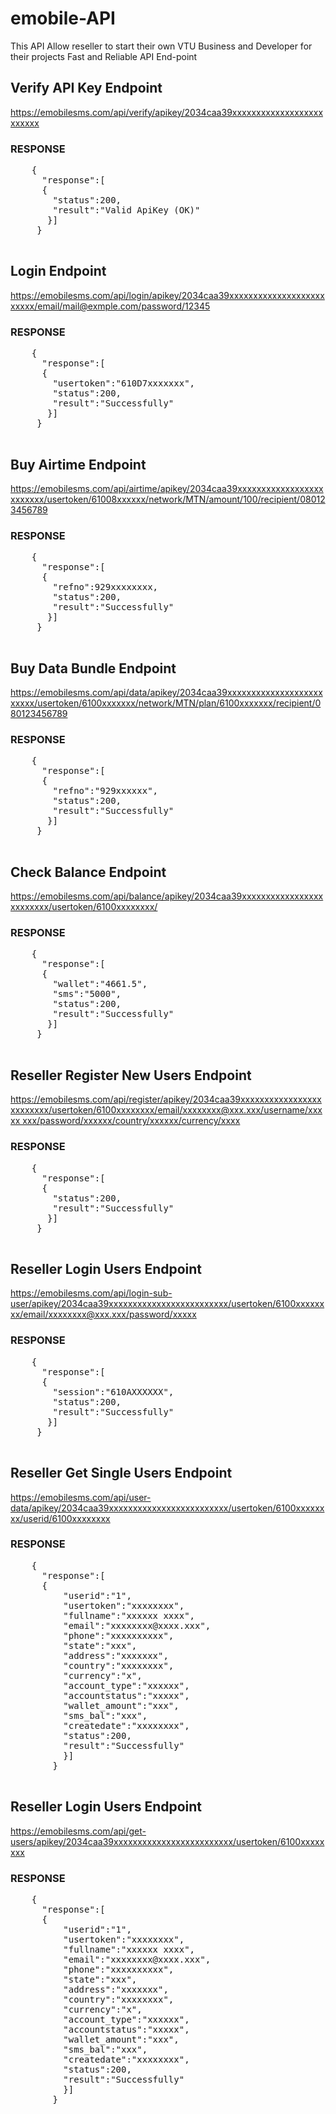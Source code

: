 # emobile-API
This API Allow reseller to start their own VTU Business and Developer for their projects  Fast and Reliable API End-point

  <h2>Verify API Key Endpoint</h2>
    <a href="https://emobilesms.com/api/verify/apikey/2034caa39xxxxxxxxxxxxxxxxxxxxxxxxx">
        https://emobilesms.com/api/verify/apikey/2034caa39xxxxxxxxxxxxxxxxxxxxxxxxx
    </a>

  <h3>RESPONSE</h3>
  <pre>
    {
      "response":[
      {
        "status":200,
        "result":"Valid ApiKey (OK)"
       }]
     }
  </pre>


<h2>Login Endpoint</h2>
<a href="https://emobilesms.com/api/login/apikey/2034caa39xxxxxxxxxxxxxxxxxxxxxxxxx/email/mail@exmple.com/password/12345">
  https://emobilesms.com/api/login/apikey/2034caa39xxxxxxxxxxxxxxxxxxxxxxxxx/email/mail@exmple.com/password/12345
</a>

  <h3>RESPONSE</h3>
  <pre>
    {
      "response":[
      {
        "usertoken":"610D7xxxxxxx",
        "status":200,
        "result":"Successfully"
       }]
     }
  </pre>
  

<h2>Buy Airtime Endpoint</h2>
<a href="https://emobilesms.com/api/airtime/apikey/2034caa39xxxxxxxxxxxxxxxxxxxxxxxxx/usertoken/61008xxxxxx/network/MTN/amount/100/recipient/080123456789">
  https://emobilesms.com/api/airtime/apikey/2034caa39xxxxxxxxxxxxxxxxxxxxxxxxx/usertoken/61008xxxxxx/network/MTN/amount/100/recipient/080123456789
</a>

  <h3>RESPONSE</h3>
  <pre>
    {
      "response":[
      {
        "refno":929xxxxxxxx,
        "status":200,
        "result":"Successfully"
       }]
     }
  </pre>
  
  <h2>Buy Data Bundle Endpoint</h2>
  <a href="https://emobilesms.com/api/data/apikey/2034caa39xxxxxxxxxxxxxxxxxxxxxxxxx/usertoken/6100xxxxxxx/network/MTN/plan/6100xxxxxxx/recipient/080123456789">
    https://emobilesms.com/api/data/apikey/2034caa39xxxxxxxxxxxxxxxxxxxxxxxxx/usertoken/6100xxxxxxx/network/MTN/plan/6100xxxxxxx/recipient/080123456789
  </a>
  
  <h3>RESPONSE</h3>
  <pre>
    {
      "response":[
      {
        "refno":"929xxxxxx",
        "status":200,
        "result":"Successfully"
       }]
     }
  </pre>
  
   <h2>Check Balance Endpoint</h2>
  <a href="https://emobilesms.com/api/balance/apikey/2034caa39xxxxxxxxxxxxxxxxxxxxxxxxx/usertoken/6100xxxxxxxx/">
    https://emobilesms.com/api/balance/apikey/2034caa39xxxxxxxxxxxxxxxxxxxxxxxxx/usertoken/6100xxxxxxxx/
  </a>
  
  <h3>RESPONSE</h3>
  <pre>
    {
      "response":[
      {
        "wallet":"4661.5",
        "sms":"5000",
        "status":200,
        "result":"Successfully"
       }]
     }
  </pre>
  
  
  <h2>Reseller Register New Users Endpoint</h2>
  <a href="https://emobilesms.com/api/register/apikey/2034caa39xxxxxxxxxxxxxxxxxxxxxxxxx/usertoken/6100xxxxxxxx/email/xxxxxxxx@xxx.xxx/username/xxxxx xxx/password/xxxxxx/country/xxxxxx/currency/xxxx">
  https://emobilesms.com/api/register/apikey/2034caa39xxxxxxxxxxxxxxxxxxxxxxxxx/usertoken/6100xxxxxxxx/email/xxxxxxxx@xxx.xxx/username/xxxxx xxx/password/xxxxxx/country/xxxxxx/currency/xxxx
  </a>
  
  <h3>RESPONSE</h3>
  <pre>
    {
      "response":[
      {
        "status":200,
        "result":"Successfully"
       }]
     }
  </pre>
  
  <h2>Reseller Login Users Endpoint</h2>
  <a href="https://emobilesms.com/api/login-sub-user/apikey/2034caa39xxxxxxxxxxxxxxxxxxxxxxxxx/usertoken/6100xxxxxxxx/email/xxxxxxxx@xxx.xxx/password/xxxxx">
https://emobilesms.com/api/login-sub-user/apikey/2034caa39xxxxxxxxxxxxxxxxxxxxxxxxx/usertoken/6100xxxxxxxx/email/xxxxxxxx@xxx.xxx/password/xxxxx
  </a>
  
  <h3>RESPONSE</h3>
  <pre>
    {
      "response":[
      {
        "session":"610AXXXXXX",
        "status":200,
        "result":"Successfully"
       }]
     }
  </pre>
  
   <h2>Reseller Get Single Users Endpoint</h2>
  <a href="https://emobilesms.com/api/user-data/apikey/2034caa39xxxxxxxxxxxxxxxxxxxxxxxxx/usertoken/6100xxxxxxxx/userid/6100xxxxxxxx">
  https://emobilesms.com/api/user-data/apikey/2034caa39xxxxxxxxxxxxxxxxxxxxxxxxx/usertoken/6100xxxxxxxx/userid/6100xxxxxxxx
  </a>
  
  <h3>RESPONSE</h3>
  <pre>
    {
      "response":[
      {
          "userid":"1",
          "usertoken":"xxxxxxxx",
          "fullname":"xxxxxx xxxx",
          "email":"xxxxxxxx@xxxx.xxx",
          "phone":"xxxxxxxxxx",
          "state":"xxx",
          "address":"xxxxxxx",
          "country":"xxxxxxxx",
          "currency":"x",
          "account_type":"xxxxxx",
          "accountstatus":"xxxxx",
          "wallet_amount":"xxx",
          "sms_bal":"xxx",
          "createdate":"xxxxxxxx",
          "status":200,
          "result":"Successfully"
          }]
        }
  </pre>
  
  <h2>Reseller Login Users Endpoint</h2>
  <a href="https://emobilesms.com/api/get-users/apikey/2034caa39xxxxxxxxxxxxxxxxxxxxxxxxx/usertoken/6100xxxxxxxx">
    https://emobilesms.com/api/get-users/apikey/2034caa39xxxxxxxxxxxxxxxxxxxxxxxxx/usertoken/6100xxxxxxxx
  </a>
  
  <h3>RESPONSE</h3>
  <pre>
    {
      "response":[
      {
          "userid":"1",
          "usertoken":"xxxxxxxx",
          "fullname":"xxxxxx xxxx",
          "email":"xxxxxxxx@xxxx.xxx",
          "phone":"xxxxxxxxxx",
          "state":"xxx",
          "address":"xxxxxxx",
          "country":"xxxxxxxx",
          "currency":"x",
          "account_type":"xxxxxx",
          "accountstatus":"xxxxx",
          "wallet_amount":"xxx",
          "sms_bal":"xxx",
          "createdate":"xxxxxxxx",
          "status":200,
          "result":"Successfully"
          }]
        }
  </pre>

